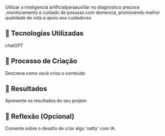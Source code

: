Utilizar a inteligencia artificialparaauxiliar no diagnostico precoce ,monitoramento e cuidado de pessoas com demencia, promovendo melhor qualidade de vida e apoio aos cuidadores


## 🤖 Tecnologias Utilizadas
chatGPT

## 🧐 Processo de Criação
Descreva como você criou o conteúdo

## 🚀 Resultados
Apresente os resultados do seu projeto

## 💭 Reflexão (Opcional)
Comente sobre o desafio de criar algo 'natty' com IA.
